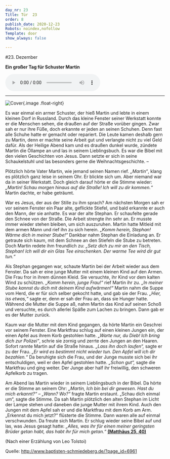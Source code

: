 ```yaml
---
day_nr: 23
Title: Tür  23
order: 8
publish_date: 2020-12-23
Robots: noindex,nofollow
Template: door
show_always: false

---
```



#23. Dezember

**Ein großer Tag für Schuster Martin** 

<p class="content-centered">
<audio controls class="width-pct-90">
  <source src="%assets_url%/other/23/Schuster-Martin.mp3" type="audio/mpeg">
<a href="%assets_url%/other/23/Schuster-Martin.mp3">Anhören</a>
</audio> 
</p>

---

![Cover](%assets_url%/pics/23/Bernadette-Leo-Tolstoi+Schuster-Martin-Kleine-Ausgabe.jpg){.image .float-right}

Es war einmal ein armer Schuster, der hieß Martin und lebte in einem kleinen Dorf in Russland. Durch das kleine Fenster seiner Werkstatt konnte er die Menschen sehen, die draußen auf der Straße vorüber gingen. Zwar sah er nur ihre Füße, doch erkannte er jeden an seinen Schuhen. Denn fast alle Schuhe hatte er gemacht oder repariert. Die Leute kamen deshalb gern zu Martin, denn er machte seine Arbeit gut und verlangte nicht zu viel Geld dafür. Als der Heilige Abend kam und es draußen dunkel wurde, zündete Martin die Öllampe an und las in seinem Lieblingsbuch. Es war die Bibel mit den vielen Geschichten von Jesus. Dann setzte er sich in seine Schaukelstuhl und las besonders gerne die Weihnachtsgeschichte. – 

Plötzlich hörte Vater Martin, wie jemand seinen Namen rief. *„Martin“*, klang es plötzlich ganz leise in seinem Ohr. Er blickte sich um. Aber niemand war da in seiner Werkstatt. Doch gleich darauf hörte er die Stimme wieder: *„Martin! Schau morgen hinaus auf die Straße! Ich will zu dir kommen.“* 
Martin dachte, er habe geträumt. 

War es Jesus, der aus der Stille zu ihm sprach? Am nächsten Morgen sah er vor seinem Fenster ein Paar alte, geflickte Stiefel, und bald erkannte er auch den Mann, der sie anhatte. Es war der alte Stephan. Er schaufelte gerade den Schnee von der Straße. Die Arbeit strengte ihn sehr an. Er musste immer wieder stehen bleiben, um sich auszuruhen. Martin hatte Mitleid mit dem armen Mann und rief ihn zu sich herein. *„Komm herein, Stephan! Wärme dich in meiner Stube!“* Dankbar nahm Stephan die Einladung an. Er getraute sich kaum, mit dem Schnee an den Stiefeln die Stube zu betreten. Doch Martin redete ihm freundlich zu: *„Setz dich zu mir an den Tisch, Stephan! Ich will dir ein Glas Tee einschenken. Der warme Tee wird dir gut tun.“* 

Als Stephan gegangen war, schaute Martin bei der Arbeit wieder aus dem Fenster. Da sah er eine junge Mutter mit einem kleinen Kind auf den Armen. Die Frau fror in ihrem dünnen Kleid. Sie versuchte, ihr Kind vor dem kalten Wind zu schützen. *„Komm herein, junge Frau!“* rief Martin ihr zu. *„In meiner Stube kannst du dich mit deinem Kind aufwärmen!“* Martin nahm die Suppe vom Herd, die er für sich selber gekocht hatte, und gab sie der Frau. *„Hier, iss etwas,“* sagte er, denn er sah der Frau an, dass sie Hunger hatte. Während die Mutter die Suppe aß, nahm Martin das Kind auf seinen Schoß und versuchte, es durch allerlei Späße zum Lachen zu bringen. Dann gab er es der Mutter zurück. 

Kaum war die Mutter mit dem Kind gegangen, da hörte Martin ein Geschrei vor seinem Fenster. Eine Marktfrau schlug auf einen kleinen Jungen ein, der einen Apfel aus ihrem Korb gestohlen hatte. *„Warte nur, du Dieb! Ich bring dich zur Polizei“*, schrie sie zornig und zerrte den Jungen an den Haaren. Sofort rannte Martin auf die Straße hinaus. *„Lass ihn doch laufen“,* sagte er zu der Frau. *„Er wird es bestimmt nicht wieder tun. Den Apfel will ich dir bezahlen.“* Da beruhigte sich die Frau, und der Junge musste sich bei ihr entschuldigen, weil er den Apfel gestohlen hatte. *„Schon gut“,* sagte die Marktfrau und ging weiter. Der Junge aber half ihr freiwillig, den schweren Apfelkorb zu tragen. 

Am Abend las Martin wieder in seinem Lieblingsbuch in der Bibel. Da hörte er die Stimme an seinem Ohr: *„Martin, Ich bin bei dir gewesen. Hast du mich erkannt?“ – „Wann? Wo?“* fragte Martin erstaunt. „Schau dich einmal um“, sagte die Stimme. Da sah Martin plötzlich den alten Stephan im Licht der Lampe stehen und daneben die junge Mutter mit ihrem Kind. Auch den Jungen mit dem Apfel sah er und die Marktfrau mit dem Korb am Arm. „Erkennst du mich jetzt?“ flüsterte die Stimme. Dann waren alle auf einmal verschwunden. Da freute sich Martin. Er schlug wieder seine Bibel auf und las, was Jesus gesagt hatte: *„Alles, was ihr für einen meiner geringsten Brüder getan habt, das habt ihr für mich getan.“* <a target="_blank" href="https://www.bibleserver.com/HFA/Matth%C3%A4us25%2C40"><b>(Matthäus 25, 40)</b></a>

(Nach einer Erzählung von Leo Tolstoi)

Quelle: <a target="_blank" href="http://www.baptisten-schmiedeberg.de">http://www.baptisten-schmiedeberg.de/?page_id=6961</a>


